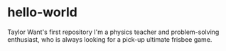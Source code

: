 # hello-world
Taylor Want's first repository
I'm a physics teacher and problem-solving enthusiast, who is always looking for a pick-up ultimate frisbee game. 
